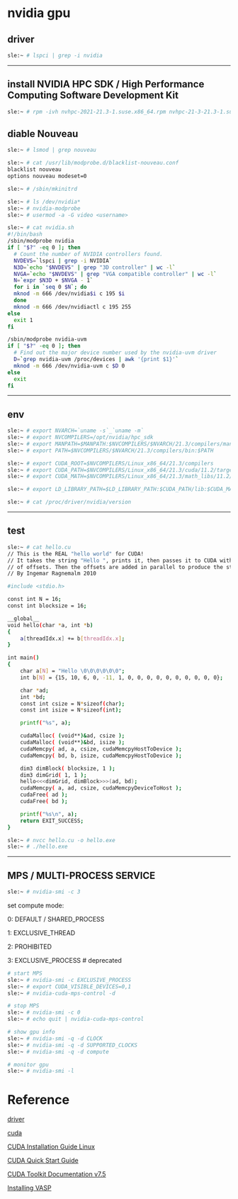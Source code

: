 # nvidia gpu

## driver

```bash
sle:~ # lspci | grep -i nvidia
```

---

## install NVIDIA HPC SDK / High Performance Computing Software Development Kit

```bash
sle:~ # rpm -ivh nvhpc-2021-21.3-1.suse.x86_64.rpm nvhpc-21-3-21.3-1.suse.x86_64.rpm
```

## diable Nouveau

```bash
sle:~ # lsmod | grep nouveau

sle:~ # cat /usr/lib/modprobe.d/blacklist-nouveau.conf
blacklist nouveau
options nouveau modeset=0

sle:~ # /sbin/mkinitrd

sle:~ # ls /dev/nvidia*
sle:~ # nvidia-modprobe
sle:~ # usermod -a -G video <username>

sle:~ # cat nvidia.sh
#!/bin/bash
/sbin/modprobe nvidia
if [ "$?" -eq 0 ]; then
  # Count the number of NVIDIA controllers found.
  NVDEVS=`lspci | grep -i NVIDIA`
  N3D=`echo "$NVDEVS" | grep "3D controller" | wc -l`
  NVGA=`echo "$NVDEVS" | grep "VGA compatible controller" | wc -l`
  N=`expr $N3D + $NVGA - 1`
  for i in `seq 0 $N`; do
  mknod -m 666 /dev/nvidia$i c 195 $i
  done
  mknod -m 666 /dev/nvidiactl c 195 255
else
  exit 1
fi

/sbin/modprobe nvidia-uvm
if [ "$?" -eq 0 ]; then
  # Find out the major device number used by the nvidia-uvm driver
  D=`grep nvidia-uvm /proc/devices | awk '{print $1}'`
  mknod -m 666 /dev/nvidia-uvm c $D 0
else
  exit
fi
```

---

## env

```bash
sle:~ # export NVARCH=`uname -s`_`uname -m`
sle:~ # export NVCOMPILERS=/opt/nvidia/hpc_sdk
sle:~ # export MANPATH=$MANPATH:$NVCOMPILERS/$NVARCH/21.3/compilers/man
sle:~ # export PATH=$NVCOMPILERS/$NVARCH/21.3/compilers/bin:$PATH

sle:~ # export CUDA_ROOT=$NVCOMPILERS/Linux_x86_64/21.3/compilers
sle:~ # export CUDA_PATH=$NVCOMPILERS/Linux_x86_64/21.3/cuda/11.2/targets/x86_64-linux
sle:~ # export CUDA_MATH=$NVCOMPILERS/Linux_x86_64/21.3/math_libs/11.2/targets/x86_64-linux

sle:~ # export LD_LIBRARY_PATH=$LD_LIBRARY_PATH:$CUDA_PATH/lib:$CUDA_MATH/lib

sle:~ # cat /proc/driver/nvidia/version
```

---

## test

```bash
sle:~ # cat hello.cu
// This is the REAL "hello world" for CUDA!
// It takes the string "Hello ", prints it, then passes it to CUDA with an array
// of offsets. Then the offsets are added in parallel to produce the string "World!"
// By Ingemar Ragnemalm 2010

#include <stdio.h>

const int N = 16;
const int blocksize = 16;

__global__
void hello(char *a, int *b)
{
	a[threadIdx.x] += b[threadIdx.x];
}

int main()
{
	char a[N] = "Hello \0\0\0\0\0\0";
	int b[N] = {15, 10, 6, 0, -11, 1, 0, 0, 0, 0, 0, 0, 0, 0, 0, 0};

	char *ad;
	int *bd;
	const int csize = N*sizeof(char);
	const int isize = N*sizeof(int);

	printf("%s", a);

	cudaMalloc( (void**)&ad, csize );
	cudaMalloc( (void**)&bd, isize );
	cudaMemcpy( ad, a, csize, cudaMemcpyHostToDevice );
	cudaMemcpy( bd, b, isize, cudaMemcpyHostToDevice );

	dim3 dimBlock( blocksize, 1 );
	dim3 dimGrid( 1, 1 );
	hello<<<dimGrid, dimBlock>>>(ad, bd);
	cudaMemcpy( a, ad, csize, cudaMemcpyDeviceToHost );
	cudaFree( ad );
	cudaFree( bd );

	printf("%s\n", a);
	return EXIT_SUCCESS;
}

sle:~ # nvcc hello.cu -o hello.exe
sle:~ # ./hello.exe
```

---

## MPS / MULTI-PROCESS SERVICE

```bash
sle:~ # nvidia-smi -c 3
```

set compute mode:

0: DEFAULT / SHARED_PROCESS

1: EXCLUSIVE_THREAD

2: PROHIBITED

3: EXCLUSIVE_PROCESS # deprecated

```bash
# start MPS
sle:~ # nvidia-smi -c EXCLUSIVE_PROCESS
sle:~ # export CUDA_VISIBLE_DEVICES=0,1
sle:~ # nvidia-cuda-mps-control -d

# stop MPS
sle:~ # nvidia-smi -c 0
sle:~ # echo quit | nvidia-cuda-mps-control

# show gpu info
sle:~ # nvidia-smi -q -d CLOCK
sle:~ # nvidia-smi -q -d SUPPORTED_CLOCKS
sle:~ # nvidia-smi -q -d compute

# monitor gpu
sle:~ # nvidia-smi -l
```

# Reference

[driver](http://www.nvidia.com/Download/index.aspx)

[cuda](https://developer.nvidia.com/cuda-downloads)

[CUDA Installation Guide Linux](http://developer.download.nvidia.com/compute/cuda/7.5/Prod/docs/sidebar/CUDA_Installation_Guide_Linux.pdf)

[CUDA Quick Start Guide](http://developer.download.nvidia.com/compute/cuda/7.5/Prod/docs/sidebar/CUDA_Quick_Start_Guide.pdf)

[CUDA Toolkit Documentation v7.5](http://docs.nvidia.com/cuda/index.html#axzz41Zv5GNNs)

[Installing VASP](http://cms.mpi.univie.ac.at/wiki/index.php/Installing_VASP)
